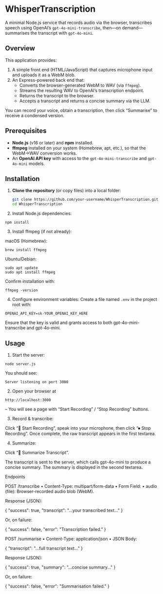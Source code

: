 # WhisperTranscription

A minimal Node.js service that records audio via the browser, transcribes speech using OpenAI’s `gpt-4o-mini-transcribe`, then—on demand—summarises the transcript with `gpt-4o-mini`.  

## Overview  
This application provides:  
1. A simple front end (HTML/JavaScript) that captures microphone input and uploads it as a WebM blob.  
2. An Express-powered back end that:  
   - Converts the browser-generated WebM to WAV (via `ffmpeg`).  
   - Streams the resulting WAV to OpenAI’s transcription endpoint.  
   - Returns the transcript to the browser.  
   - Accepts a transcript and returns a concise summary via the LLM.  

You can record your voice, obtain a transcription, then click “Summarise” to receive a condensed version.  

## Prerequisites  
- **Node.js** (v16 or later) and **npm** installed.  
- **ffmpeg** installed on your system (Homebrew, apt, etc.), so that the WebM→WAV conversion works.  
- An **OpenAI API key** with access to the `gpt-4o-mini-transcribe` and `gpt-4o-mini` models.  

## Installation  

1. **Clone the repository** (or copy files) into a local folder:  
   ```bash
   git clone https://github.com/your-username/WhisperTranscription.git
   cd WhisperTranscription
   ```

2.	Install Node.js dependencies:
```
npm install
```
3.	Install ffmpeg (if not already):

macOS (Homebrew):
```
brew install ffmpeg
```

Ubuntu/Debian:
```
sudo apt update
sudo apt install ffmpeg
```

Confirm installation with:
```
ffmpeg -version
```

4. Configure environment variables:
Create a file named `.env` in the project root with:

```
OPENAI_API_KEY=sk-YOUR_OPENAI_KEY_HERE
```

Ensure that the key is valid and grants access to both gpt-4o-mini-transcribe and gpt-4o-mini.


## Usage

1. Start the server:

```
node server.js
```

You should see:
```
Server listening on port 3000
```

2. Open your browser at
```
http://localhost:3000
```

– You will see a page with “Start Recording” / “Stop Recording” buttons.

3. Record & transcribe:

Click “🎤 Start Recording”, speak into your microphone, then click “⏹ Stop Recording”. Once complete, the raw transcript appears in the first textarea.

4. Summarize:

Click “📄 Summarize Transcript”.

The transcript is sent to the server, which calls gpt-4o-mini to produce a concise summary. The summary is displayed in the second textarea.

Endpoints

POST /transcribe
	•	Content-Type: multipart/form-data
	•	Form Field:
	•	audio (file): Browser-recorded audio blob (WebM).

Response (JSON):

{ 
  "success": true, 
  "transcript": "…your transcribed text…" 
}

Or, on failure:

{ 
  "success": false, 
  "error": "Transcription failed." 
}

POST /summarise
	•	Content-Type: application/json
	•	JSON Body:

{ 
  "transcript": "…full transcript text…" 
}

Response (JSON):

{ 
  "success": true, 
  "summary": "…concise summary…" 
}

Or, on failure:

{ 
  "success": false, 
  "error": "Summarisation failed." 
}
